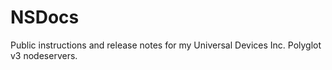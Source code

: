 # NSDocs
Public instructions and release notes for my Universal Devices Inc. Polyglot v3 nodeservers.
